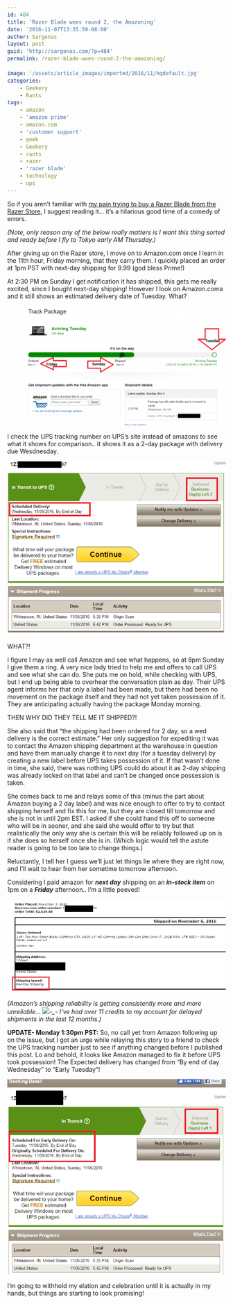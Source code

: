 ```yaml
---
id: 484
title: 'Razer Blade woes round 2, the Amazoning'
date: '2016-11-07T13:35:59-08:00'
author: Sargonas
layout: post
guid: 'http://sargonas.com/?p=484'
permalink: /razer-blade-woes-round-2-the-amazoning/

image: '/assets/article_images/imported/2016/11/hqdefault.jpg'
categories:
    - Geekery
    - Rants
tags:
    - amazon
    - 'amazon prime'
    - amazon.com
    - 'customer support'
    - geek
    - Geekery
    - rants
    - razer
    - 'razer blade'
    - technology
    - ups
---
```


So if you aren’t familiar with [my pain trying to buy a Razer Blade from the Razer Store](http://sargonas.com/the-comedy-of-errors-that-is-the-razer-store/), I suggest reading it… it’s a hilarious good time of a comedy of errors.

*(Note, only reason any of the below really matters is I want this thing sorted and ready before I fly to Tokyo early AM Thursday.)*

After giving up on the Razer store, I move on to Amazon.com once I learn in the 11th hour, Friday morning, that they carry them. I quickly placed an order at 1pm PST with next-day shipping for 9.99 (god bless Prime!)

At 2:30 PM on Sunday I get notification it has shipped, this gets me really excited, since I bought next-day shipping! However I look on Amazon.coma and it still shows an estimated delivery date of Tuesday. What?

![screenshot-2016-11-06-22-26-54](/assets/article_images/imported/2016/11/Screenshot-2016-11-06-22.26.54-1024x559.png)

I check the UPS tracking number on UPS’s site instead of amazons to see what it shows for comparison.. it shows it as a 2-day package with delivery due Wesdnesday.

![screenshot-2016-11-06-22-31-32](/assets/article_images/imported/2016/11/Screenshot-2016-11-06-22.31.32.png)

WHAT?!

I figure I may as well call Amazon and see what happens, so at 8pm Sunday I give them a ring. A very nice lady tried to help me and offers to call UPS and see what she can do. She puts me on hold, while checking with UPS, but I end up being able to overhear the conversation plain as day. Their UPS agent informs her that only a label had been made, but there had been no movement on the package itself and they had not yet taken possession of it. They are anticipating actually having the package Monday morning.

THEN WHY DID THEY TELL ME IT SHIPPED?!

She also said that “the shipping had been ordered for 2 day, so a wed delivery is the correct estimate.” Her only suggestion for expediting it was to contact the Amazon shipping department at the warehouse in question and have them manually change it to next day (for a tuesday delivery) by creating a new label before UPS takes possession of it. If that wasn’t done in time, she said, there was nothing UPS could do about it as 2-day shipping was already locked on that label and can’t be changed once possession is taken.

She comes back to me and relays some of this (minus the part about Amazon buying a 2 day label) and was nice enough to offer to try to contact shipping herself and fix this for me, but they are closed till tomorrow and she is not in until 2pm EST. I asked if she could hand this off to someone who will be in sooner, and she said she would offer to try but that realistically the only way she is certain this will be reliably followed up on is if she does so herself once she is in. (Which logic would tell the astute reader is going to be too late to change things.)

Reluctantly, I tell her I guess we’ll just let things lie where they are right now, and I’ll wait to hear from her sometime tomorrow afternoon.

Considering I paid amazon for ***next day*** shipping on an ***in-stock item*** on 1pm on a ***Friday*** afternoon.. I’m a little peeved!

![screenshot-2016-11-06-22-29-30](/assets/article_images/imported/2016/11/Screenshot-2016-11-06-22.29.30.png)

*(Amazon’s shipping reliability is getting consistently more and more unreliable… <span class="_47e3" title="squint emoticon">![](https://www.facebook.com/images/emoji.php/v5/fee/1/16/1f611.png)<span class="_7oe">-\_-</span></span> I’ve had over 11 credits to my account for delayed shipments in the last 12 months.)*

**UPDATE- Monday 1:30pm PST:** So, no call yet from Amazon following up on the issue, but I got an urge while relaying this story to a friend to check the UPS tracking number just to see if anything changed before I published this post. Lo and behold, it looks like Amazon managed to fix it before UPS took possession! The Expected delivery has changed from “By end of day Wednesday” to “Early Tuesday”!

![screenshot-2016-11-07-13-31-57](/assets/article_images/imported/2016/11/Screenshot-2016-11-07-13.31.57.png)

I’m going to withhold my elation and celebration until it is actually in my hands, but things are starting to look promising!